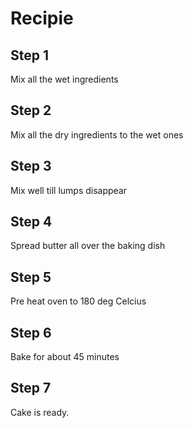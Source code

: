 # Recipie
## Step 1
Mix all the wet ingredients
## Step 2
Mix all the dry ingredients to the wet ones
## Step 3
Mix well till lumps disappear
## Step 4
Spread butter all over the baking dish
## Step 5
Pre heat oven to 180 deg Celcius
## Step 6
Bake for about 45 minutes
## Step 7
Cake is ready.

